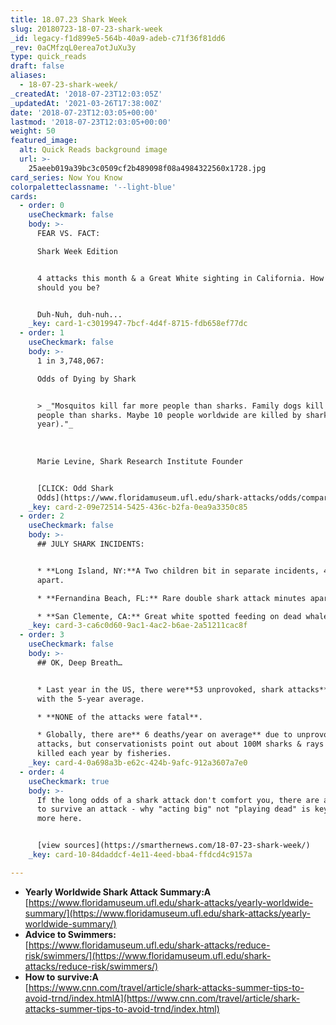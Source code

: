 ```yaml
---
title: 18.07.23 Shark Week
slug: 20180723-18-07-23-shark-week
_id: legacy-f1d899e5-564b-40a9-adeb-c71f36f81dd6
_rev: 0aCMfzqL0erea7otJuXu3y
type: quick_reads
draft: false
aliases:
  - 18-07-23-shark-week/
_createdAt: '2018-07-23T12:03:05Z'
_updatedAt: '2021-03-26T17:38:00Z'
date: '2018-07-23T12:03:05+00:00'
lastmod: '2018-07-23T12:03:05+00:00'
weight: 50
featured_image:
  alt: Quick Reads background image
  url: >-
    25aeeb019a39bc3c0509cf2b489098f08a4984322560x1728.jpg
card_series: Now You Know
colorpaletteclassname: '--light-blue'
cards:
  - order: 0
    useCheckmark: false
    body: >-
      FEAR VS. FACT:  

      Shark Week Edition


      4 attacks this month & a Great White sighting in California. How worried
      should you be?


      Duh-Nuh, duh-nuh...
    _key: card-1-c3019947-7bcf-4d4f-8715-fdb658ef77dc
  - order: 1
    useCheckmark: false
    body: >-
      1 in 3,748,067:  

      Odds of Dying by Shark


      > _"Mosquitos kill far more people than sharks. Family dogs kill far more
      people than sharks. Maybe 10 people worldwide are killed by sharks (per
      year)."_  
        
        
        
      Marie Levine, Shark Research Institute Founder


      [CLICK: Odd Shark
      Odds](https://www.floridamuseum.ufl.edu/shark-attacks/odds/compare-risk/death/)
    _key: card-2-09e72514-5425-436c-b2fa-0ea9a3350c85
  - order: 2
    useCheckmark: false
    body: >-
      ## JULY SHARK INCIDENTS:


      * **Long Island, NY:**A Two children bit in separate incidents, 4 miles
      apart.

      * **Fernandina Beach, FL:** Rare double shark attack minutes apart.

      * **San Clemente, CA:** Great white spotted feeding on dead whale.
    _key: card-3-ca6c0d60-9ac1-4ac2-b6ae-2a51211cac8f
  - order: 3
    useCheckmark: false
    body: >-
      ## OK, Deep Breath…


      * Last year in the US, there were**53 unprovoked, shark attacks**, in line
      with the 5-year average.

      * **NONE of the attacks were fatal**.

      * Globally, there are** 6 deaths/year on average** due to unprovoked shark
      attacks, but conservationists point out about 100M sharks & rays are
      killed each year by fisheries.
    _key: card-4-0a698a3b-e62c-424b-9afc-912a3607a7e0
  - order: 4
    useCheckmark: true
    body: >-
      If the long odds of a shark attack don't comfort you, there are a few tips
      to survive an attack - why "acting big" not "playing dead" is key. Read
      more here.


      [view sources](https://smarthernews.com/18-07-23-shark-week/)
    _key: card-10-84daddcf-4e11-4eed-bba4-ffdcd4c9157a

---
```

* **Yearly Worldwide Shark Attack Summary:A**  
[https://www.floridamuseum.ufl.edu/shark-attacks/yearly-worldwide-summary/](https://www.floridamuseum.ufl.edu/shark-attacks/yearly-worldwide-summary/)
* **Advice to Swimmers:**  
[https://www.floridamuseum.ufl.edu/shark-attacks/reduce-risk/swimmers/](https://www.floridamuseum.ufl.edu/shark-attacks/reduce-risk/swimmers/)
* **How to survive:A**  
[https://www.cnn.com/travel/article/shark-attacks-summer-tips-to-avoid-trnd/index.htmlA](https://www.cnn.com/travel/article/shark-attacks-summer-tips-to-avoid-trnd/index.html)